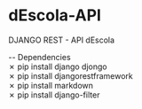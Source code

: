 # dEscola-API
DJANGO REST - API dEscola

-- Dependencies   
✗ pip install django djongo  
✗ pip install djangorestframework  
✗ pip install markdown  
✗ pip install django-filter  